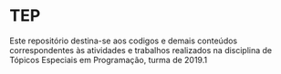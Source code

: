 # TEP

Este repositório destina-se aos codigos e demais conteúdos correspondentes às atividades e trabalhos realizados na disciplina de Tópicos Especiais em Programação, turma de 2019.1
